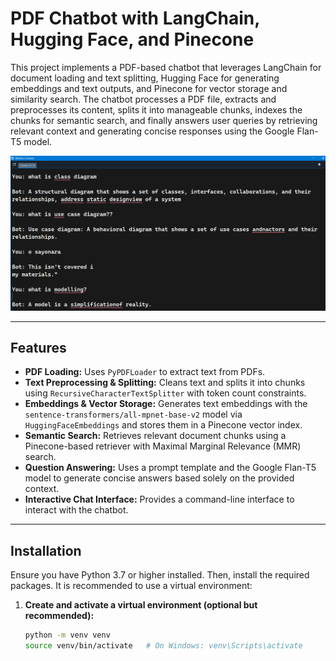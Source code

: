 # PDF Chatbot with LangChain, Hugging Face, and Pinecone

This project implements a PDF-based chatbot that leverages LangChain for document loading and text splitting, Hugging Face for generating embeddings and text outputs, and Pinecone for vector storage and similarity search. The chatbot processes a PDF file, extracts and preprocesses its content, splits it into manageable chunks, indexes the chunks for semantic search, and finally answers user queries by retrieving relevant context and generating concise responses using the Google Flan-T5 model.

![Chatbot Flow Diagram](ref1.png)


---

## Features

- **PDF Loading:** Uses `PyPDFLoader` to extract text from PDFs.
- **Text Preprocessing & Splitting:** Cleans text and splits it into chunks using `RecursiveCharacterTextSplitter` with token count constraints.
- **Embeddings & Vector Storage:** Generates text embeddings with the `sentence-transformers/all-mpnet-base-v2` model via `HuggingFaceEmbeddings` and stores them in a Pinecone vector index.
- **Semantic Search:** Retrieves relevant document chunks using a Pinecone-based retriever with Maximal Marginal Relevance (MMR) search.
- **Question Answering:** Uses a prompt template and the Google Flan-T5 model to generate concise answers based solely on the provided context.
- **Interactive Chat Interface:** Provides a command-line interface to interact with the chatbot.

---

## Installation

Ensure you have Python 3.7 or higher installed. Then, install the required packages. It is recommended to use a virtual environment:

1. **Create and activate a virtual environment (optional but recommended):**

   ```bash
   python -m venv venv
   source venv/bin/activate   # On Windows: venv\Scripts\activate
